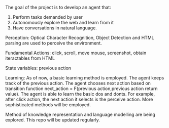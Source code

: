 The goal of the project is to develop an agent that:
1. Perform tasks demanded by user
2. Autonomously explore the web and learn from it
3. Have conversations in natural language. 

Perception:
Optical Character Recognition, Object Detection and HTML parsing are used to perceive the environment.

Fundamental Actions: click, scroll, move mouse, screenshot, obtain iteractables from HTML

State variables: previous action

Learning: 
As of now, a basic learning method is employed.
The agent keeps track of the previous action.
The agent chooses next action based on transition function next_action = F(previous action,previous action return value).
The agent is able to learn the basic dos and donts. For example, after click action, the next action it selects is the perceive action.
More sophisticated methods will be employed.

Method of knowledge representation and language modelling are being explored.
This repo will be updated regularly.
